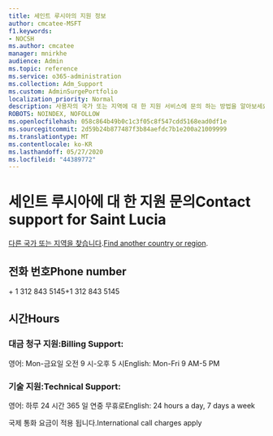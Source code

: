 ```yaml
---
title: 세인트 루시아의 지원 정보
author: cmcatee-MSFT
f1.keywords:
- NOCSH
ms.author: cmcatee
manager: mnirkhe
audience: Admin
ms.topic: reference
ms.service: o365-administration
ms.collection: Adm_Support
ms.custom: AdminSurgePortfolio
localization_priority: Normal
description: 사용자의 국가 또는 지역에 대 한 지원 서비스에 문의 하는 방법을 알아보세요.
ROBOTS: NOINDEX, NOFOLLOW
ms.openlocfilehash: 058c864b49b0c1c3f05c8f547cdd5168ead0df1e
ms.sourcegitcommit: 2d59b24b877487f3b84aefdc7b1e200a21009999
ms.translationtype: MT
ms.contentlocale: ko-KR
ms.lasthandoff: 05/27/2020
ms.locfileid: "44389772"
---
```

# <a name="contact-support-for-saint-lucia"></a><span data-ttu-id="1cb3a-103">세인트 루시아에 대 한 지원 문의</span><span class="sxs-lookup"><span data-stu-id="1cb3a-103">Contact support for Saint Lucia</span></span>

<span data-ttu-id="1cb3a-104">[다른 국가 또는 지역을 찾습니다](../contact-support-for-business-products.md).</span><span class="sxs-lookup"><span data-stu-id="1cb3a-104">[Find another country or region](../contact-support-for-business-products.md).</span></span>

## <a name="phone-number"></a><span data-ttu-id="1cb3a-105">전화 번호</span><span class="sxs-lookup"><span data-stu-id="1cb3a-105">Phone number</span></span>
<span data-ttu-id="1cb3a-106">+ 1 312 843 5145</span><span class="sxs-lookup"><span data-stu-id="1cb3a-106">+1 312 843 5145</span></span>

## <a name="hours"></a><span data-ttu-id="1cb3a-107">시간</span><span class="sxs-lookup"><span data-stu-id="1cb3a-107">Hours</span></span>
### <a name="billing-support"></a><span data-ttu-id="1cb3a-108">대금 청구 지원:</span><span class="sxs-lookup"><span data-stu-id="1cb3a-108">Billing Support:</span></span>

<span data-ttu-id="1cb3a-109">영어: Mon-금요일 오전 9 시-오후 5 시</span><span class="sxs-lookup"><span data-stu-id="1cb3a-109">English: Mon-Fri 9 AM-5 PM</span></span>

### <a name="technical-support"></a><span data-ttu-id="1cb3a-110">기술 지원:</span><span class="sxs-lookup"><span data-stu-id="1cb3a-110">Technical Support:</span></span>

<span data-ttu-id="1cb3a-111">영어: 하루 24 시간 365 일 연중 무휴로</span><span class="sxs-lookup"><span data-stu-id="1cb3a-111">English: 24 hours a day, 7 days a week</span></span>

<span data-ttu-id="1cb3a-112">국제 통화 요금이 적용 됩니다.</span><span class="sxs-lookup"><span data-stu-id="1cb3a-112">International call charges apply</span></span>
